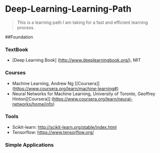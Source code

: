 # Deep-Learning-Learning-Path

> This is a learning path I am taking for a fast and efficient learning process.

##Foundation
### TextBook
* [Deep Learning Book] (http://www.deeplearningbook.org/), MIT 

### Courses
* Machine Learning, Andrew Ng [[Coursera]] (https://www.coursera.org/learn/machine-learning#)
* Neural Networks for Machine Learning, University of Toronto, Geoffrey Hinton[[Coursera]] (https://www.coursera.org/learn/neural-networks/home/info)

### Tools
* Scikit-learn: http://scikit-learn.org/stable/index.html
* Tensorflow: https://www.tensorflow.org/

### Simple Applications
